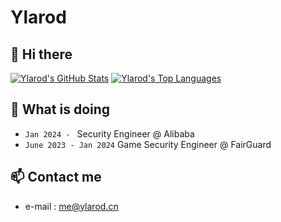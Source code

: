 # Ylarod

## 👋 Hi there
[![Ylarod's GitHub Stats](https://github-readme-stats.vercel.app/api?username=Ylarod&count_private=true&show_icons=true&line_height=40)](https://github.com/Ylarod)
[![Ylarod's Top Languages](https://github-readme-stats.vercel.app/api/top-langs/?username=Ylarod&show_icons=true)](https://github.com/Ylarod)

## 🔭 What is doing

- `Jan 2024 - ` Security Engineer @ Alibaba
- `June 2023 - Jan 2024` Game Security Engineer @ FairGuard


## 📫 Contact me

 - e-mail  : [me@ylarod.cn](mailto:me@ylarod.cn)


<!--
**Ylarod/Ylarod** is a ✨ _special_ ✨ repository because its `README.md` (this file) appears on your GitHub profile.

Here are some ideas to get you started:

-  I’m currently working on ...
- 🌱 I’m currently learning ...
- 👯 I’m looking to collaborate on ...
- 🤔 I’m looking for help with ...
- 💬 Ask me about ...
- 📫 How to reach me: ...
- 😄 Pronouns: ...
- ⚡ Fun fact: ...
-->
